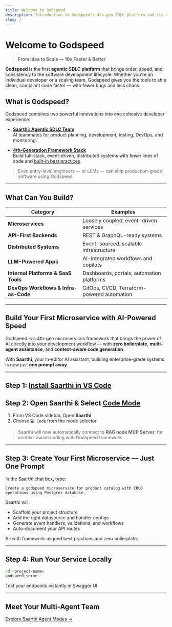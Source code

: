 ```yaml
---
title: Welcome to Godspeed
description: Introduction to Godspeed's 4th-gen SDLC platform and its capabilities.
slug: /
---
```


# Welcome to Godspeed

> **From Idea to Scale — 10x Faster & Better**

**Godspeed** is the first **agentic SDLC platform** that brings order, speed, and consistency to the software development lifecycle. Whether you're an individual developer or a scaling team, Godspeed gives you the tools to ship clean, compliant code faster — with fewer bugs and less chaos.


## What is Godspeed?

Godspeed combines two powerful innovations into one cohesive developer experience:

- **[Saarthi: Agentic SDLC Team](/docs/saarthi/index.md)**  
  AI teammates for product planning, development, testing, DevOps, and monitoring.
  
- **[4th-Generation Framework Stack](/docs/microservices-framework/guide/get-started.md)**  
  Build full-stack, event-driven, distributed systems with fewer lines of code and [built-in best practices](/docs/microservices-framework/introduction/guard-rails.md)

> Even entry-level engineers — or LLMs — can ship production-grade software using Godspeed.

---

## What Can You Build?

| Category                             | Examples                                                      |
|------------------------------------- |---------------------------------------------------------------|
| **Microservices**                    | Loosely coupled, event-driven services                        |
| **API-First Backends**               | REST & GraphQL-ready systems                                  |
| **Distributed Systems**              | Event-sourced, scalable infrastructure                        |
| **LLM-Powered Apps**                 | AI-integrated workflows and copilots                          |
| **Internal Platforms & SaaS Tools**  | Dashboards, portals, automation platforms                     |
| **DevOps Workflows & Infra-as-Code** | GitOps, CI/CD, Terraform-powered automation                   |
---

## Build Your First Microservice with AI-Powered Speed

Godspeed is a 4th-gen microservices framework that brings the power of AI directly into your development workflow — with **zero boilerplate**, **multi-agent assistance**, and **context-aware code generation**.

With **Saarthi**, your in-editor AI assistant, building enterprise-grade systems is now just **one prompt away**.

---

<!-- ## Prerequisite: 

[Python](https://www.python.org/downloads/) must be installed on your system before installing Saarthi. -->

## Step 1: [Install Saarthi in VS Code](/docs/saarthi/getting-started/installing.mdx)

## Step 2: Open Saarthi & Select [Code Mode](/docs/saarthi/modes/code.md)

1. From VS Code sidebar, Open **Saarthi**
3. Choose `💻 Code` from the mode selector

> Saarthi will now automatically connect to **RAG node MCP Server**, for context-aware coding with Godspeed framework.

---

## Step 3: Create Your First Microservice — Just One Prompt

In the Saarthi chat box, type:

```
Create a godspeed microservice for product catalog with CRUD operations using Postgres database.
```

Saarthi will:

* Scaffold your project structure
* Add the right datasource and handler configs
* Generate event handlers, validations, and workflows
* Auto-document your API routes

All with framework-aligned best practices and zero boilerplate.

---

##  Step 4: Run Your Service Locally

```bash
cd <project-name>
godspeed serve
```

Test your endpoints instantly in Swagger UI.

---

## Meet Your Multi-Agent Team

[Explore Saarthi Agent Modes →](/docs/saarthi/basic-usage/using-modes.md)

